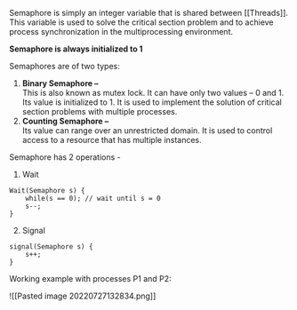 Semaphore is simply an integer variable that is shared between [[Threads]]. This variable is used to solve the critical section problem and to achieve process synchronization in the multiprocessing environment.

**Semaphore is always initialized to 1**

Semaphores are of two types:
1.  **Binary Semaphore –**   
    This is also known as mutex lock. It can have only two values – 0 and 1. Its value is initialized to 1. It is used to implement the solution of critical section problems with multiple processes.
2.  **Counting Semaphore –**   
    Its value can range over an unrestricted domain. It is used to control access to a resource that has multiple instances.

Semaphore has 2 operations -
1. Wait
``` 
Wait(Semaphore s) {
	while(s == 0); // wait until s = 0
	s--;
}
```

2. Signal
```
signal(Semaphore s) {
	s++;
}
```

Working example with processes P1 and P2:

![[Pasted image 20220727132834.png]]